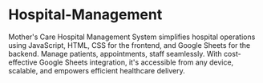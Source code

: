 # Hospital-Management
Mother's Care Hospital Management System simplifies hospital operations using JavaScript, HTML, CSS for the frontend, and Google Sheets for the backend. Manage patients, appointments, staff seamlessly. With cost-effective Google Sheets integration, it's accessible from any device, scalable, and empowers efficient healthcare delivery.
